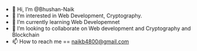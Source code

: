 - 👋 Hi, I’m @Bhushan-Naik
- 👀 I’m interested in Web Development, Cryptography.
- 🌱 I’m currently learning Web Developemnet
- 💞️ I’m looking to collaborate on Web development and Cryptography and Blockchain
- 📫 How to reach me == naikb4800@gmail.com

<!---
Bhushan-Naik/Bhushan-Naik is a ✨ special ✨ repository because its `README.md` (this file) appears on your GitHub profile.
You can click the Preview link to take a look at your changes.
--->
